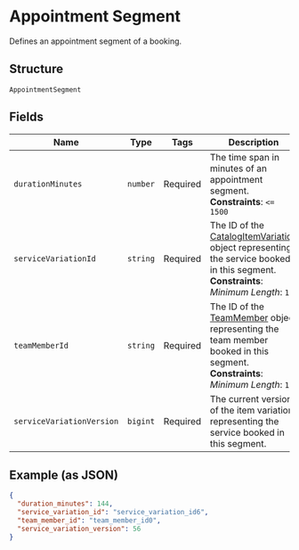 
# Appointment Segment

Defines an appointment segment of a booking.

## Structure

`AppointmentSegment`

## Fields

| Name | Type | Tags | Description |
|  --- | --- | --- | --- |
| `durationMinutes` | `number` | Required | The time span in minutes of an appointment segment.<br>**Constraints**: `<= 1500` |
| `serviceVariationId` | `string` | Required | The ID of the [CatalogItemVariation](/doc/models/catalog-item-variation.md) object representing the service booked in this segment.<br>**Constraints**: *Minimum Length*: `1` |
| `teamMemberId` | `string` | Required | The ID of the [TeamMember](/doc/models/team-member.md) object representing the team member booked in this segment.<br>**Constraints**: *Minimum Length*: `1` |
| `serviceVariationVersion` | `bigint` | Required | The current version of the item variation representing the service booked in this segment. |

## Example (as JSON)

```json
{
  "duration_minutes": 144,
  "service_variation_id": "service_variation_id6",
  "team_member_id": "team_member_id0",
  "service_variation_version": 56
}
```

